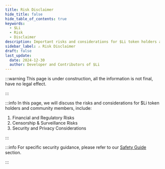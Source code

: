 ```yaml
---
title: Risk Disclaimer
hide_title: false
hide_table_of_contents: true
keywords:
  - $Li
  - Risk
  - Disclaimer
description: Important risks and considerations for $Li token holders and community members
sidebar_label: ⚠️ Risk Disclaimer
draft: false
last_update:
  date: 2024-12-30
  author: Developer and Contributors of $Li
---
```


:::warning
This page is under construction, all the information is not final, have no legal effect.

:::

:::info
In this page, we will discuss the risks and considerations for $Li token holders and community members, include:

1. Financial and Regulatory Risks
2. Censorship & Surveillance Risks
3. Security and Privacy Considerations

:::

:::info
For specific security guidance, please refer to our [Safety Guide](/safety/avoiding-scams) section.

:::
